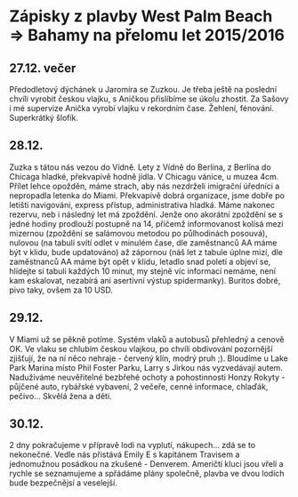 Zápisky z plavby West Palm Beach => Bahamy na přelomu let 2015/2016
===================================================================

27.12. večer
------------

Předodletový dýchánek u Jaromíra se Zuzkou. Je třeba ještě na poslední chvíli vyrobit českou vlajku, s Aničkou přislíbíme se úkolu zhostit. Za Sašovy i mé supervize Anička vyrobí vlajku v rekordním čase. Žehlení, fénování. Superkrátký šlofík.

28.12.
------

Zuzka s tátou nás vezou do Vídně. Lety z Vídně do Berlína, z Berlína do Chicaga hladké, překvapivě hodně jídla. V Chicagu vánice, u muzea 4cm. Přílet lehce opožděn, máme strach, aby nás nezdrželi imigrační úředníci a nepropadla letenka do Miami. Překvapivě dobrá organizace, jsme dobře po letišti navigováni, express přístup, administrativa hladká. Máme nakonec rezervu, neb i následný let má zpoždění. Jenže ono akorátní zpoždění se s jedné hodiny prodlouží postupně na 14, přičemž informovanost kolísá mezi mizernou (zpoždění se salámovou metodou po půlhodinách posouvá), nulovou (na tabuli svítí odlet v minulém čase, dle zaměstnanců AA máme být v klidu, bude updatováno) až zápornou (náš let z tabule úplne mizí, dle zaměstnanců AA máme být opět v klidu, letadlo snad poletí a objeví se, hlídejte si tabuli každých 10 minut, my stejně víc informací nemáme, není kam eskalovat, nezabírá ani asertivní výstup spidermanky). Buritos dobré, pivo taky, ovšem za 10 USD. 

29.12.
------

V Miami už se pěkně potíme. Systém vlaků a autobusů přehledný a cenově OK. Ve vlaku se chlubím českou vlajkou, po chvíli obdivování pozornější zjišťují, že na ní něco nehraje - červený klín, modrý pruh ;). Bloudíme u Lake Park Marina místo Phil Foster Parku, Larry s Jirkou nás vyzvedávají autem. Nadužíváme neuvěřitelné bezbřehé ochoty a pohostinnosti Honzy Rokyty - půjčené auto, rybářské vybavení, 2 večeře, cenné informace, chlaďák, pečivo... Skvělá žena a děti.

30.12.
------

2 dny pokračujeme v přípravě lodi na vyplutí, nákupech... zdá se to nekonečné. Vedle nás přistává Emily E s kapitánem Travisem a jednomužnou posádkou na zkušené - Denverem. Američtí kluci jsou vřelí a rychle se seznamujeme a spřádáme plány společně, plavba ve dvou lodích bude bezpečnějsí a veselejší.
